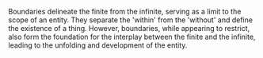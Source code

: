 

Boundaries delineate the finite from the infinite, serving as a limit to the scope of an entity. They separate the 'within' from the 'without' and define the existence of a thing. However, boundaries, while appearing to restrict, also form the foundation for the interplay between the finite and the infinite, leading to the unfolding and development of the entity.
